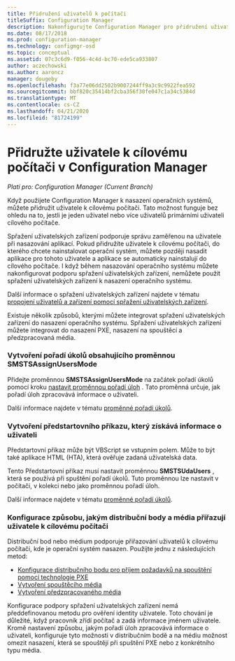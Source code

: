 ```yaml
---
title: Přidružení uživatelů k počítači
titleSuffix: Configuration Manager
description: Nakonfigurujte Configuration Manager pro přidružení uživatelů k cílovým počítačům při nasazování operačních systémů.
ms.date: 08/17/2018
ms.prod: configuration-manager
ms.technology: configmgr-osd
ms.topic: conceptual
ms.assetid: 07c3c6d9-f056-4c4d-bc70-ede5ca933807
author: aczechowski
ms.author: aaroncz
manager: dougeby
ms.openlocfilehash: f3a77e06dd2502b9007244ff9a3c9c9922fea592
ms.sourcegitcommit: bbf820c35414bf2cba356f30fe047c1a34c5384d
ms.translationtype: MT
ms.contentlocale: cs-CZ
ms.lasthandoff: 04/21/2020
ms.locfileid: "81724199"
---
```

# <a name="associate-users-with-a-destination-computer-in-configuration-manager"></a>Přidružte uživatele k cílovému počítači v Configuration Manager

*Platí pro: Configuration Manager (Current Branch)*

Když použijete Configuration Manager k nasazení operačních systémů, můžete přidružit uživatele k cílovému počítači. Tato možnost funguje bez ohledu na to, jestli je jeden uživatel nebo více uživatelů primárními uživateli cílového počítače.  

Spřažení uživatelských zařízení podporuje správu zaměřenou na uživatele při nasazování aplikací. Pokud přidružíte uživatele k cílovému počítači, do kterého chcete nainstalovat operační systém, můžete později nasadit aplikace pro tohoto uživatele a aplikace se automaticky nainstalují do cílového počítače. I když během nasazování operačního systému můžete nakonfigurovat podporu spřažení uživatelských zařízení, nemůžete použít spřažení uživatelských zařízení k nasazení operačního systému.  

Další informace o spřažení uživatelských zařízení najdete v tématu [propojení uživatelů a zařízení pomocí spřažení uživatelských zařízení](../../apps/deploy-use/link-users-and-devices-with-user-device-affinity.md).  

Existuje několik způsobů, kterými můžete integrovat spřažení uživatelských zařízení do nasazení operačního systému. Spřažení uživatelských zařízení můžete integrovat do nasazení PXE, nasazení na spouštěcí a předzpracovaná média.  


### <a name="create-a-task-sequence-that-includes-the-smstsassignusersmode-variable"></a>Vytvoření pořadí úkolů obsahujícího proměnnou **SMSTSAssignUsersMode**

Přidejte proměnnou **SMSTSAssignUsersMode** na začátek pořadí úkolů pomocí kroku [nastavit proměnnou pořadí úloh](../understand/task-sequence-steps.md#BKMK_SetTaskSequenceVariable) . Tato proměnná určuje, jak pořadí úloh zpracovává informace o uživateli.

Další informace najdete v tématu [proměnné pořadí úkolů](../understand/task-sequence-variables.md#SMSTSAssignUsersMode).


### <a name="create-a-prestart-command-that-gathers-the-user-information"></a>Vytvoření předstartovního příkazu, který získává informace o uživateli

Předstartovní příkaz může být VBScript se vstupním polem. Může to být také aplikace HTML (HTA), která ověřuje zadaná uživatelská data. 

Tento Předstartovní příkaz musí nastavit proměnnou **SMSTSUdaUsers** , která se používá při spuštění pořadí úkolů. Tuto proměnnou lze nastavit v počítači, v kolekci nebo jako proměnnou pořadí úloh.

Další informace najdete v tématu [proměnné pořadí úkolů](../understand/task-sequence-variables.md#SMSTSUDAUsers).


### <a name="configure-how-distribution-points-and-media-associate-the-user-with-the-destination-computer"></a>Konfigurace způsobu, jakým distribuční body a média přiřazují uživatele k cílovému počítači

Distribuční bod nebo médium podporuje přiřazování uživatelů k cílovému počítači, kde je operační systém nasazen. Použijte jednu z následujících metod: 

- [Konfigurace distribučního bodu pro příjem požadavků na spouštění pomocí technologie PXE](prepare-site-system-roles-for-operating-system-deployments.md#BKMK_PXEDistributionPoint)  
- [Vytvoření spouštěcího média](../deploy-use/create-bootable-media.md)  
- [Vytvoření předzpracovaného média](../deploy-use/create-prestaged-media.md)  


Konfigurace podpory spřažení uživatelských zařízení nemá předdefinovanou metodu pro ověření identity uživatele. Toto chování je důležité, když pracovník zřídí počítač a zadá informace jménem uživatele. Kromě nastavení způsobu, jakým pořadí úloh zpracovává informace o uživateli, konfiguruje tyto možnosti v distribučním bodě a na médiu možnost omezit nasazení, která se spouštějí při spuštění PXE nebo z konkrétního typu média.
